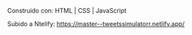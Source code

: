 Construido con: HTML | CSS | JavaScript

Subido a Ntelify: https://master--tweetssimulatorr.netlify.app/
